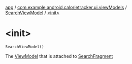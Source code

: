 [app](../../index.md) / [com.example.android.calorietracker.ui.viewModels](../index.md) / [SearchViewModel](index.md) / [&lt;init&gt;](./-init-.md)

# &lt;init&gt;

`SearchViewModel()`

The [ViewModel](#) that is attached to [SearchFragment](#)

